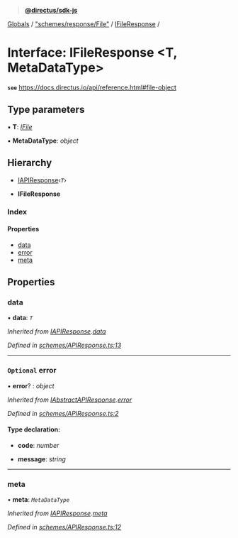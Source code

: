 > **[@directus/sdk-js](../README.md)**

[Globals](../README.md) / ["schemes/response/File"](../modules/_schemes_response_file_.md) / [IFileResponse](_schemes_response_file_.ifileresponse.md) /

# Interface: IFileResponse <**T, MetaDataType**>

**`see`** https://docs.directus.io/api/reference.html#file-object

## Type parameters

▪ **T**: *[IFile](_schemes_directus_file_.ifile.md)*

▪ **MetaDataType**: *object*

## Hierarchy

  * [IAPIResponse](_schemes_apiresponse_.iapiresponse.md)‹*`T`*›

  * **IFileResponse**

### Index

#### Properties

* [data](_schemes_response_file_.ifileresponse.md#data)
* [error](_schemes_response_file_.ifileresponse.md#optional-error)
* [meta](_schemes_response_file_.ifileresponse.md#meta)

## Properties

###  data

• **data**: *`T`*

*Inherited from [IAPIResponse](_schemes_apiresponse_.iapiresponse.md).[data](_schemes_apiresponse_.iapiresponse.md#data)*

*Defined in [schemes/APIResponse.ts:13](https://github.com/janbiasi/sdk-js/blob/75383ea/src/schemes/APIResponse.ts#L13)*

___

### `Optional` error

• **error**? : *object*

*Inherited from [IAbstractAPIResponse](_schemes_apiresponse_.iabstractapiresponse.md).[error](_schemes_apiresponse_.iabstractapiresponse.md#optional-error)*

*Defined in [schemes/APIResponse.ts:2](https://github.com/janbiasi/sdk-js/blob/75383ea/src/schemes/APIResponse.ts#L2)*

#### Type declaration:

* **code**: *number*

* **message**: *string*

___

###  meta

• **meta**: *`MetaDataType`*

*Inherited from [IAPIResponse](_schemes_apiresponse_.iapiresponse.md).[meta](_schemes_apiresponse_.iapiresponse.md#meta)*

*Defined in [schemes/APIResponse.ts:12](https://github.com/janbiasi/sdk-js/blob/75383ea/src/schemes/APIResponse.ts#L12)*